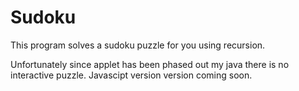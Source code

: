 # Sudoku

This program solves a sudoku puzzle for you using recursion.  

Unfortunately since applet has been phased out my java there is no interactive
puzzle.  Javascipt version version coming soon. 
